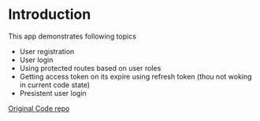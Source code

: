 # Introduction

This app demonstrates following topics

- User registration
- User login
- Using protected routes based on user roles
- Getting access token on its expire using refresh token (thou not woking in current code state)
- Presistent user login

[Original Code repo](https://github.com/gitdagray/react_register_form)
